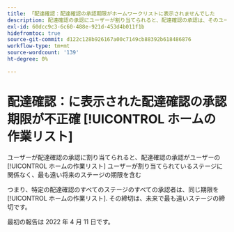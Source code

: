 ```yaml
---
title: 「配達確認：配達確認の承認期限がホームワークリストに表示されませんでした
description: 配達確認の承認にユーザーが割り当てられると、配達確認の承認は、そのユーザーが割り当てられているステージに関係なく、最も遠いステージの期限と共に、ユーザーの自宅の作業リストに表示されます。
exl-id: 60dcc9c3-6c60-488e-921d-453d4b011f1b
hidefromtoc: true
source-git-commit: d122c128b926167a00c7149cb88392b618486876
workflow-type: tm+mt
source-wordcount: '139'
ht-degree: 0%

---
```


# 配達確認：に表示された配達確認の承認期限が不正確 [!UICONTROL ホームの作業リスト]

ユーザーが配達確認の承認に割り当てられると、配達確認の承認がユーザーの [!UICONTROL ホームの作業リスト] ユーザーが割り当てられているステージに関係なく、最も遠い将来のステージの期限を含む

つまり、特定の配達確認のすべてのステージのすべての承認者は、同じ期限を [!UICONTROL ホームの作業リスト]. その締切は、未来で最も遠いステージの締切です。

最初の報告は 2022 年 4 月 11 日です。

